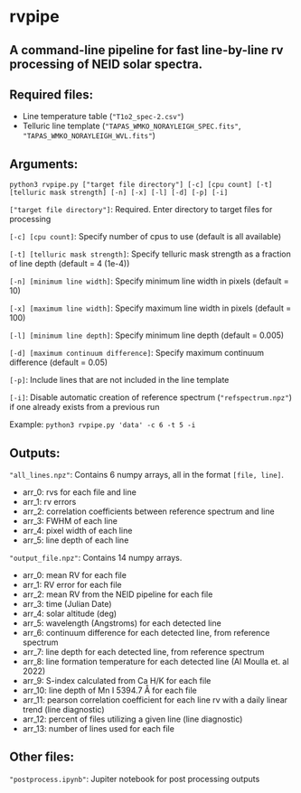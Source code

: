 # rvpipe
## A command-line pipeline for fast line-by-line rv processing of NEID solar spectra.

## Required files: 
- Line temperature table (`"T1o2_spec-2.csv"`)
- Telluric line template (`"TAPAS_WMKO_NORAYLEIGH_SPEC.fits"`, `"TAPAS_WMKO_NORAYLEIGH_WVL.fits"`)

## Arguments:

`python3 rvpipe.py ["target file directory"] [-c] [cpu count] [-t] [telluric mask strength] [-n] [-x] [-l] [-d] [-p] [-i]`

`["target file directory"]`: Required. Enter directory to target files for processing

`[-c] [cpu count]`: Specify number of cpus to use (default is all available)

`[-t] [telluric mask strength]`: Specify telluric mask strength as a fraction of line depth (default = 4 (1e-4))

`[-n] [minimum line width]`: Specify minimum line width in pixels (default = 10)

`[-x] [maximum line width]`: Specify maximum line width in pixels (default = 100)

`[-l] [minimum line depth]`: Specify minimum line depth (default = 0.005)

`[-d] [maximum continuum difference]`: Specify maximum continuum difference (default = 0.05)

`[-p]`: Include lines that are not included in the line template

`[-i]`: Disable automatic creation of reference spectrum (`"refspectrum.npz"`) if one already exists from a previous run

Example: `python3 rvpipe.py 'data' -c 6 -t 5 -i`

## Outputs:

`"all_lines.npz"`: Contains 6 numpy arrays, all in the format `[file, line]`.
- arr_0: rvs for each file and line
- arr_1: rv errors
- arr_2: correlation coefficients between reference spectrum and line
- arr_3: FWHM of each line
- arr_4: pixel width of each line
- arr_5: line depth of each line

`"output_file.npz"`: Contains 14 numpy arrays.
- arr_0: mean RV for each file
- arr_1: RV error for each file
- arr_2: mean RV from the NEID pipeline for each file
- arr_3: time (Julian Date)
- arr_4: solar altitude (deg)
- arr_5: wavelength (Angstroms) for each detected line
- arr_6: continuum difference for each detected line, from reference spectrum
- arr_7: line depth for each detected line, from reference spectrum
- arr_8: line formation temperature for each detected line (Al Moulla et. al 2022)
- arr_9: S-index calculated from Ca H/K for each file
- arr_10: line depth of Mn I 5394.7 Å for each file
- arr_11: pearson correlation coefficient for each line rv with a daily linear trend (line diagnostic)
- arr_12: percent of files utilizing a given line (line diagnostic)
- arr_13: number of lines used for each file

## Other files:

`"postprocess.ipynb"`: Jupiter notebook for post processing outputs